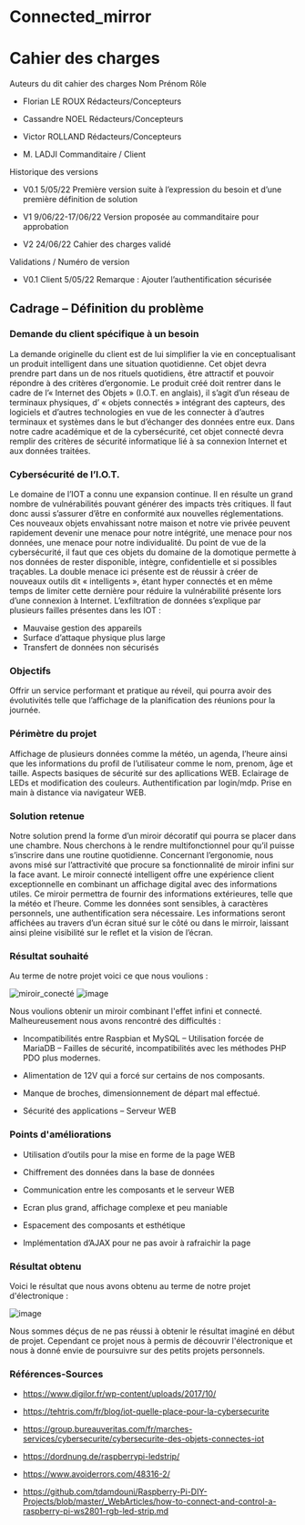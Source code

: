 # Connected_mirror

# Cahier des charges

Auteurs du dit cahier des charges 
Nom Prénom Rôle
- Florian         LE ROUX Rédacteurs/Concepteurs
- Cassandre NOEL
Rédacteurs/Concepteurs

- Victor ROLLAND
Rédacteurs/Concepteurs
- M. LADJI
Commanditaire / Client


Historique des versions

- V0.1
5/05/22
Première version suite à l’expression du besoin et d’une première définition de solution

- V1
9/06/22-17/06/22
Version proposée au commanditaire pour approbation

- V2
24/06/22
Cahier des charges validé


Validations / Numéro de version

- V0.1
Client
5/05/22
Remarque : Ajouter l’authentification sécurisée

## Cadrage – Définition du problème 

### Demande du client spécifique à un besoin
La demande originelle du client est de lui simplifier la vie en conceptualisant un produit intelligent dans une situation quotidienne. 
Cet objet devra prendre part dans un de nos rituels quotidiens, être attractif et pouvoir répondre à des critères d’ergonomie.
Le produit créé doit rentrer dans le cadre de l’« Internet des Objets » (I.O.T. en anglais), il s’agit d’un réseau de terminaux physiques, d’ « objets connectés » intégrant des capteurs, des logiciels et d’autres technologies en vue de les connecter à d’autres terminaux et systèmes dans le but d’échanger des données entre eux. 
Dans notre cadre académique et de la cybersécurité, cet objet connecté devra remplir des critères de sécurité informatique lié à sa connexion Internet et aux données traitées.

### Cybersécurité de l’I.O.T.
Le domaine de l’IOT a connu une expansion continue. Il en résulte un grand nombre de vulnérabilités pouvant générer des impacts très critiques. Il faut donc aussi s’assurer d’être en conformité aux nouvelles réglementations.
Ces nouveaux objets envahissant notre maison et notre vie privée peuvent rapidement devenir une menace pour notre intégrité, une menace pour nos données, une menace pour notre individualité. Du point de vue de la cybersécurité, il faut que ces objets du domaine de la domotique permette à nos données de rester disponible, intègre, confidentielle et si possibles traçables. La double menace ici présente est de réussir à créer de nouveaux outils dit « intelligents », étant hyper connectés et en même temps de limiter cette dernière pour réduire la vulnérabilité présente lors d’une connexion à Internet.
L’exfiltration de données s’explique par plusieurs failles présentes dans les IOT :
- Mauvaise gestion des appareils 
- Surface d’attaque physique plus large 
- Transfert de données non sécurisés



### Objectifs 
Offrir un service performant et pratique au réveil, qui pourra avoir des évolutivités telle que l’affichage de la planification des réunions pour la journée.

### Périmètre du projet
Affichage de plusieurs données comme la météo, un agenda, l’heure ainsi que les informations du profil de l’utilisateur comme le nom, prenom, âge et taille. Aspects basiques de sécurité sur des apllications WEB. Eclairage de LEDs et modification des couleurs. Authentification par login/mdp. Prise en main à distance via navigateur WEB.

### Solution retenue
Notre solution prend la forme d’un miroir décoratif qui pourra se placer dans une chambre. Nous cherchons à le rendre multifonctionnel pour qu’il puisse s’inscrire dans une routine quotidienne. Concernant l’ergonomie, nous avons misé sur l’attractivité que procure sa fonctionnalité de miroir infini sur la face avant.
Le miroir connecté intelligent offre une expérience client exceptionnelle en combinant un affichage digital avec des informations utiles. Ce miroir permettra de fournir des informations extérieures, telle que la météo et l’heure.
Comme les données sont sensibles, à caractères personnels, une authentification sera nécessaire. Les informations seront affichées au travers d’un écran situé sur le côté ou dans le mirroir, laissant ainsi pleine visibilité sur le reflet et la vision de l’écran.

### Résultat souhaité

Au terme de notre projet voici ce que nous voulions : 

![miroir_conecté](https://user-images.githubusercontent.com/104560626/176117076-c95bf99c-067a-4974-b09d-96a195e41ec1.jpg)
![image](https://user-images.githubusercontent.com/104560626/176114313-3f348f6a-99b4-4c77-9db0-57b0ee1d18cc.jpg)

Nous voulions obtenir un miroir combinant l'effet infini et connecté. 
Malheureusement nous avons rencontré des difficultés :

- Incompatibilités entre Raspbian et MySQL – Utilisation forcée
de MariaDB – Failles de sécurité, incompatibilités avec les
méthodes PHP PDO plus modernes.

- Alimentation de 12V qui a forcé sur certains de nos
composants.

- Manque de broches, dimensionnement de départ mal effectué.

- Sécurité des applications – Serveur WEB

### Points d'améliorations

- Utilisation d’outils pour la mise en forme de la page WEB

- Chiffrement des données dans la base de données

- Communication entre les composants et le serveur WEB

- Ecran plus grand, affichage complexe et peu maniable

- Espacement des composants et esthétique

- Implémentation d’AJAX pour ne pas avoir à rafraichir la page

### Résultat obtenu

Voici le résultat que nous avons obtenu au terme de notre projet d'électronique :

![image](https://user-images.githubusercontent.com/104560626/176115942-a4be82fd-6a32-4030-9f36-6485e9307f2e.jpg)

Nous sommes déçus de ne pas réussi à obtenir le résultat imaginé en début de projet. Cependant ce projet nous à permis de découvrir l'électronique et nous à donné envie de poursuivre sur des petits projets personnels.

### Références-Sources
- https://www.digilor.fr/wp-content/uploads/2017/10/
- https://tehtris.com/fr/blog/iot-quelle-place-pour-la-cybersecurite
- https://group.bureauveritas.com/fr/marches-services/cybersecurite/cybersecurite-des-objets-connectes-iot
- https://dordnung.de/raspberrypi-ledstrip/

- https://www.avoiderrors.com/48316-2/

- https://github.com/tdamdouni/Raspberry-Pi-DIY-Projects/blob/master/_WebArticles/how-to-connect-and-control-a-raspberry-pi-ws2801-rgb-led-strip.md

